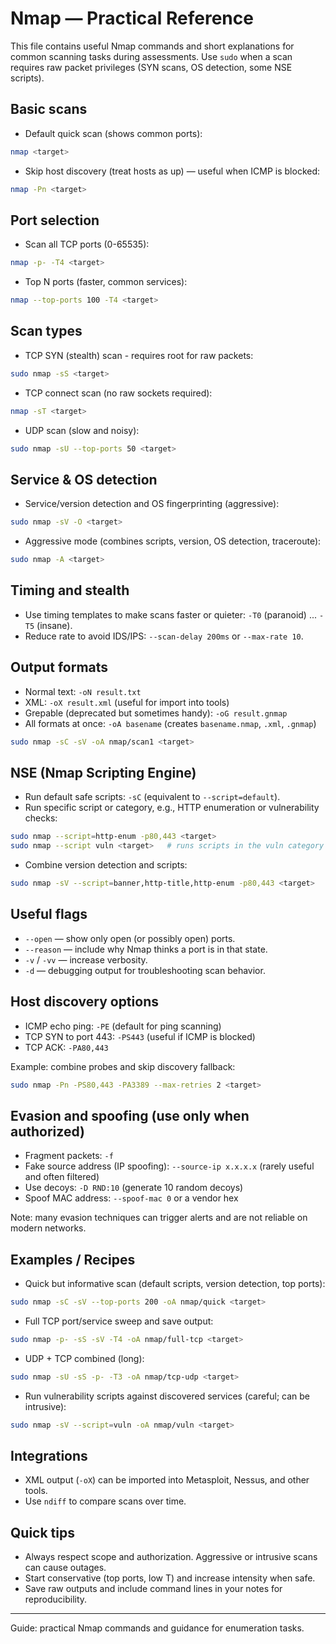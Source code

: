 # Nmap — Practical Reference

This file contains useful Nmap commands and short explanations for common scanning tasks during assessments. Use `sudo` when a scan requires raw packet privileges (SYN scans, OS detection, some NSE scripts).

## Basic scans

- Default quick scan (shows common ports):

```bash
nmap <target>
```

- Skip host discovery (treat hosts as up) — useful when ICMP is blocked:

```bash
nmap -Pn <target>
```

## Port selection

- Scan all TCP ports (0-65535):

```bash
nmap -p- -T4 <target>
```

- Top N ports (faster, common services):

```bash
nmap --top-ports 100 -T4 <target>
```

## Scan types

- TCP SYN (stealth) scan - requires root for raw packets:

```bash
sudo nmap -sS <target>
```

- TCP connect scan (no raw sockets required):

```bash
nmap -sT <target>
```

- UDP scan (slow and noisy):

```bash
sudo nmap -sU --top-ports 50 <target>
```

## Service & OS detection

- Service/version detection and OS fingerprinting (aggressive):

```bash
sudo nmap -sV -O <target>
```

- Aggressive mode (combines scripts, version, OS detection, traceroute):

```bash
sudo nmap -A <target>
```

## Timing and stealth

- Use timing templates to make scans faster or quieter: `-T0` (paranoid) ... `-T5` (insane).
- Reduce rate to avoid IDS/IPS: `--scan-delay 200ms` or `--max-rate 10`.

## Output formats

- Normal text: `-oN result.txt`
- XML: `-oX result.xml` (useful for import into tools)
- Grepable (deprecated but sometimes handy): `-oG result.gnmap`
- All formats at once: `-oA basename` (creates `basename.nmap`, `.xml`, `.gnmap`)

```bash
sudo nmap -sC -sV -oA nmap/scan1 <target>
```

## NSE (Nmap Scripting Engine)

- Run default safe scripts: `-sC` (equivalent to `--script=default`).
- Run specific script or category, e.g., HTTP enumeration or vulnerability checks:

```bash
sudo nmap --script=http-enum -p80,443 <target>
sudo nmap --script vuln <target>   # runs scripts in the vuln category (can be noisy/slow)
```

- Combine version detection and scripts:

```bash
sudo nmap -sV --script=banner,http-title,http-enum -p80,443 <target>
```

## Useful flags

- `--open` — show only open (or possibly open) ports.
- `--reason` — include why Nmap thinks a port is in that state.
- `-v` / `-vv` — increase verbosity.
- `-d` — debugging output for troubleshooting scan behavior.

## Host discovery options

- ICMP echo ping: `-PE` (default for ping scanning)
- TCP SYN to port 443: `-PS443` (useful if ICMP is blocked)
- TCP ACK: `-PA80,443`

Example: combine probes and skip discovery fallback:

```bash
sudo nmap -Pn -PS80,443 -PA3389 --max-retries 2 <target>
```

## Evasion and spoofing (use only when authorized)

- Fragment packets: `-f`
- Fake source address (IP spoofing): `--source-ip x.x.x.x` (rarely useful and often filtered)
- Use decoys: `-D RND:10` (generate 10 random decoys)
- Spoof MAC address: `--spoof-mac 0` or a vendor hex

Note: many evasion techniques can trigger alerts and are not reliable on modern networks.

## Examples / Recipes

- Quick but informative scan (default scripts, version detection, top ports):

```bash
sudo nmap -sC -sV --top-ports 200 -oA nmap/quick <target>
```

- Full TCP port/service sweep and save output:

```bash
sudo nmap -p- -sS -sV -T4 -oA nmap/full-tcp <target>
```

- UDP + TCP combined (long):

```bash
sudo nmap -sU -sS -p- -T3 -oA nmap/tcp-udp <target>
```

- Run vulnerability scripts against discovered services (careful; can be intrusive):

```bash
sudo nmap -sV --script=vuln -oA nmap/vuln <target>
```

## Integrations

- XML output (`-oX`) can be imported into Metasploit, Nessus, and other tools.
- Use `ndiff` to compare scans over time.

## Quick tips

- Always respect scope and authorization. Aggressive or intrusive scans can cause outages.
- Start conservative (top ports, low T) and increase intensity when safe.
- Save raw outputs and include command lines in your notes for reproducibility.

---
Guide: practical Nmap commands and guidance for enumeration tasks.

